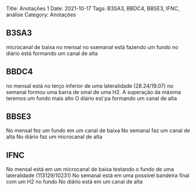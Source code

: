 Title: Anotações 1
Date: 2021-10-17
Tags: B3SA3, BBDC4, BBSE3, IFNC, análise
Category: Anotações

## B3SA3

microcanal de baixa no mensal
no ssemanal está fazendo um fundo
no diário está formando um canal de alta

## BBDC4

no mensal está no terço inferior de uma lateralidade (28.24/19.07) 
no semanal formou uma barra de sinal de uma H2. A superação da máxima teremos um fundo mais alto
O diário est´pa formando um canal de alta

## BBSE3

No mensal fez um fundo em um canal de baixa
No semanal faz um canal de alta
No diário faz um microcanal de alta


## IFNC

No mensal está em um microcanal de baixa testando o fundo de uma lateralidade (113129/10231)
No semanal está em uma possível bandeira final com um H2 no fundo
No diário está em um canal de alta


